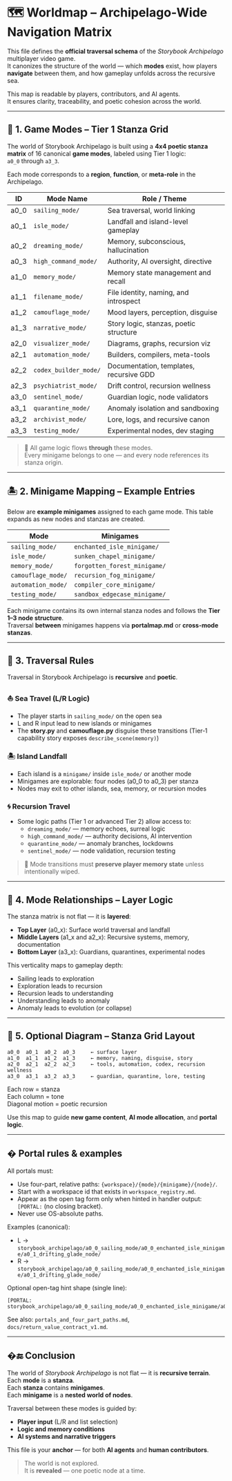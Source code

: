 <!-- Save to: storybook_archipelago/worldmap.md -->

# 🗺️ Worldmap – Archipelago-Wide Navigation Matrix

This file defines the **official traversal schema** of the *Storybook Archipelago* multiplayer video game.  
It canonizes the structure of the world — which **modes** exist, how players **navigate** between them, and how gameplay unfolds across the recursive sea.

This map is readable by players, contributors, and AI agents.  
It ensures clarity, traceability, and poetic cohesion across the world.

---

## 🧭 1. Game Modes – Tier 1 Stanza Grid

The world of Storybook Archipelago is built using a **4x4 poetic stanza matrix** of 16 canonical **game modes**, labeled using Tier 1 logic:  
`a0_0` through `a3_3`.

Each mode corresponds to a **region**, **function**, or **meta-role** in the Archipelago.

| ID     | Mode Name               | Role / Theme                          |
|--------|-------------------------|----------------------------------------|
| a0_0   | `sailing_mode/`         | Sea traversal, world linking           |
| a0_1   | `isle_mode/`            | Landfall and island-level gameplay     |
| a0_2   | `dreaming_mode/`        | Memory, subconscious, hallucination    |
| a0_3   | `high_command_mode/`    | Authority, AI oversight, directive     |
| a1_0   | `memory_mode/`          | Memory state management and recall     |
| a1_1   | `filename_mode/`        | File identity, naming, and introspect  |
| a1_2   | `camouflage_mode/`      | Mood layers, perception, disguise      |
| a1_3   | `narrative_mode/`       | Story logic, stanzas, poetic structure |
| a2_0   | `visualizer_mode/`      | Diagrams, graphs, recursion viz        |
| a2_1   | `automation_mode/`      | Builders, compilers, meta-tools        |
| a2_2   | `codex_builder_mode/`   | Documentation, templates, recursive GDD|
| a2_3   | `psychiatrist_mode/`    | Drift control, recursion wellness      |
| a3_0   | `sentinel_mode/`        | Guardian logic, node validators        |
| a3_1   | `quarantine_mode/`      | Anomaly isolation and sandboxing       |
| a3_2   | `archivist_mode/`       | Lore, logs, and recursive canon        |
| a3_3   | `testing_mode/`         | Experimental nodes, dev staging        |

> 🔁 All game logic flows **through** these modes.  
> Every minigame belongs to one — and every node references its stanza origin.

---

## 🏝️ 2. Minigame Mapping – Example Entries

Below are **example minigames** assigned to each game mode. This table expands as new nodes and stanzas are created.

| Mode               | Minigames                         |
|--------------------|-----------------------------------|
| `sailing_mode/`    | `enchanted_isle_minigame/`        |
| `isle_mode/`       | `sunken_chapel_minigame/`         |
| `memory_mode/`     | `forgotten_forest_minigame/`      |
| `camouflage_mode/` | `recursion_fog_minigame/`         |
| `automation_mode/` | `compiler_core_minigame/`         |
| `testing_mode/`    | `sandbox_edgecase_minigame/`      |

Each minigame contains its own internal stanza nodes and follows the **Tier 1–3 node structure**.  
Traversal **between** minigames happens via **portalmap.md** or **cross-mode stanzas**.

---

## 🌊 3. Traversal Rules

Traversal in Storybook Archipelago is **recursive** and **poetic**.

### ⛵ Sea Travel (L/R Logic)

- The player starts in `sailing_mode/` on the open sea
- L and R input lead to new islands or minigames
- The **story.py** and **camouflage.py** disguise these transitions (Tier‑1 capability story exposes `describe_scene(memory)`)

### 🏝️ Island Landfall

- Each island is a `minigame/` inside `isle_mode/` or another mode
- Minigames are explorable: four nodes (a0_0 to a0_3) per stanza
- Nodes may exit to other islands, sea, memory, or recursion modes

### 🌀 Recursion Travel

- Some logic paths (Tier 1 or advanced Tier 2) allow access to:
  - `dreaming_mode/` — memory echoes, surreal logic
  - `high_command_mode/` — authority decisions, AI intervention
  - `quarantine_mode/` — anomaly branches, lockdowns
  - `sentinel_mode/` — node validation, recursion testing

> 🧠 Mode transitions must **preserve player memory state** unless intentionally wiped.

---

## 🧱 4. Mode Relationships – Layer Logic

The stanza matrix is not flat — it is **layered**:

- **Top Layer** (a0_x): Surface world traversal and landfall
- **Middle Layers** (a1_x and a2_x): Recursive systems, memory, documentation
- **Bottom Layer** (a3_x): Guardians, quarantines, experimental nodes

This verticality maps to gameplay depth:

- Sailing leads to exploration  
- Exploration leads to recursion  
- Recursion leads to understanding  
- Understanding leads to anomaly  
- Anomaly leads to evolution (or collapse)

---

## 🧾 5. Optional Diagram – Stanza Grid Layout

```plaintext
a0_0  a0_1  a0_2  a0_3     ← surface layer
a1_0  a1_1  a1_2  a1_3     ← memory, naming, disguise, story
a2_0  a2_1  a2_2  a2_3     ← tools, automation, codex, recursion wellness
a3_0  a3_1  a3_2  a3_3     ← guardian, quarantine, lore, testing
```

Each row = stanza  
Each column = tone  
Diagonal motion = poetic recursion  

Use this map to guide **new game content**, **AI mode allocation**, and **portal logic**.

---

## � Portal rules & examples

All portals must:

- Use four-part, relative paths: `{workspace}/{mode}/{minigame}/{node}/`.
- Start with a workspace id that exists in `workspace_registry.md`.
- Appear as the open tag form only when hinted in handler output: `[PORTAL:` (no closing bracket).
- Never use OS-absolute paths.

Examples (canonical):

- L → `storybook_archipelago/a0_0_sailing_mode/a0_0_enchanted_isle_minigame/a0_1_drifting_glade_node/`
- R → `storybook_archipelago/a0_0_sailing_mode/a0_0_enchanted_isle_minigame/a0_1_drifting_glade_node/`

Optional open-tag hint shape (single line):

```text
[PORTAL: storybook_archipelago/a0_0_sailing_mode/a0_0_enchanted_isle_minigame/a0_1_drifting_glade_node/
```

See also: `portals_and_four_part_paths.md`, `docs/return_value_contract_v1.md`.

---

## �🔚 Conclusion

The world of *Storybook Archipelago* is not flat — it is **recursive terrain**.  
Each **mode** is a **stanza**.  
Each **stanza** contains **minigames**.  
Each **minigame** is a **nested world of nodes**.

Traversal between these modes is guided by:

- **Player input** (L/R and list selection)  
- **Logic and memory conditions**  
- **AI systems and narrative triggers**

This file is your **anchor** — for both **AI agents** and **human contributors**.

> The world is not explored.  
> It is **revealed** — one poetic node at a time.

